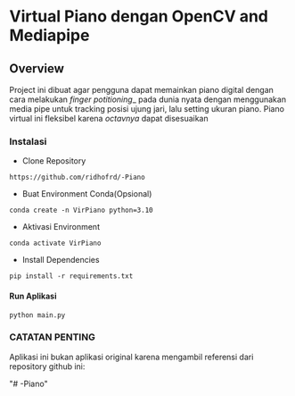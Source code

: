 # Virtual Piano dengan OpenCV and Mediapipe

## Overview

Project ini dibuat agar pengguna dapat memainkan piano digital dengan cara melakukan _finger potitioning__ pada dunia nyata
dengan menggunakan media pipe untuk tracking posisi ujung jari, lalu setting ukuran piano.
Piano virtual ini fleksibel karena _octavnya_ dapat disesuaikan

### Instalasi

- Clone Repository
```
https://github.com/ridhofrd/-Piano
```
- Buat Environment Conda(Opsional)
```
conda create -n VirPiano python=3.10
```
- Aktivasi Environment
```
conda activate VirPiano
```

- Install Dependencies
```
pip install -r requirements.txt
```

#### Run Aplikasi

```
python main.py
```

### CATATAN PENTING
Aplikasi ini bukan aplikasi original karena mengambil referensi dari repository github ini: 

"# -Piano" 
